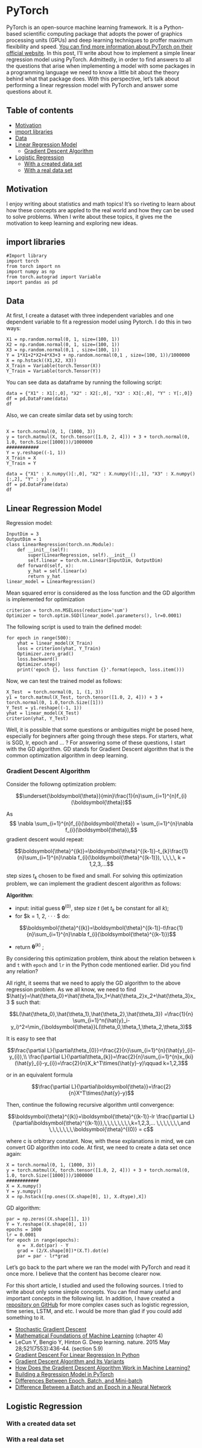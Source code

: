# PyTorch
PyTorch is an open-source machine learning framework. It is a Python-based scientific computing package that adopts the power of graphics processing units (GPUs) and deep learning techniques to proffer maximum flexibility and speed. [You can find more information about PyTorch on their official website](https://pytorch.org/). In this post, I’ll write about how to implement a simple linear regression model using PyTorch.
Admittedly, in order to find answers to all the questions that arise when implementing a model with some packages in a programming language we need to know a little bit about the theory behind what that package does. With this perspective, let’s talk about performing a linear regression model with PyTorch and answer some questions about it.
## Table of contents
* [Motivation](#Motivation)
* [import libraries](#import-libraries)
* [Data](#Data)
* [Linear Regression Model](#Linear-Regression-Model)
  * [Gradient Descent Algorithm](#Gradient-Descent-Algorithm)
* [Logistic Regression](#Logistic-Regression)
  * [With a created data set](#With-a-created-data-set)
  * [With a real data set](#With-a-real-data-set)

## Motivation
I enjoy writing about statistics and math topics! It’s so  riveting to learn about how these concepts  are appled to the real world and how they can be used to solve problems. When I write about these topics, it gives me the motivation to keep learning and exploring new ideas.
## import libraries
```
#Import library
import torch
from torch import nn
import numpy as np
from torch.autograd import Variable
import pandas as pd
```
## Data
At first, I create a dataset with three independent variables and one dependent variable to fit a regression model using Pytorch. I do this in two ways:
```
X1 = np.random.normal(0, 1, size=(100, 1)) 
X2 = np.random.normal(0, 1, size=(100, 1)) 
X3 = np.random.normal(0,1 , size=(100, 1)) 
Y = 1*X1+2*X2+4*X3+3 + np.random.normal(0,1 , size=(100, 1))/1000000
X = np.hstack((X1,X2, X3))
X_Train = Variable(torch.Tensor(X))
Y_Train = Variable(torch.Tensor(Y))
```
You can see  data as dataframe by running the following script:
```
data = {"X1" : X1[:,0], "X2" : X2[:,0], "X3" : X3[:,0], "Y" : Y[:,0]}
df = pd.DataFrame(data)  
df
```
Also, we can create similar data set by using torch:
```

X = torch.normal(0, 1, (1000, 3))
y = torch.matmul(X, torch.tensor([1.0, 2, 4])) + 3 + torch.normal(0, 1.0, torch.Size([1000]))/1000000
############
Y = y.reshape((-1, 1))
X_Train = X
Y_Train = Y

data = {"X1" : X.numpy()[:,0], "X2" : X.numpy()[:,1], "X3" : X.numpy()[:,2], "Y" : y}
df = pd.DataFrame(data)  
df
```
## Linear Regression Model
Regression model:
```
InputDim = 3
OutputDim = 1
class LinearRegression(torch.nn.Module):
    def __init__(self): 
        super(LinearRegression, self).__init__() 
        self.linear = torch.nn.Linear(InputDim, OutputDim)  
    def forward(self, x): 
        y_hat = self.linear(x) 
        return y_hat 
linear_model = LinearRegression()
```
Mean squared error is considered as the loss function and the GD algorithm is implemented for optimization
```
criterion = torch.nn.MSELoss(reduction='sum')
Optimizer = torch.optim.SGD(linear_model.parameters(), lr=0.0001)
```
The following script is used to train the defined model:
```
for epoch in range(500): 
    yhat = linear_model(X_Train)
    loss = criterion(yhat, Y_Train) 
    Optimizer.zero_grad() 
    loss.backward() 
    Optimizer.step() 
    print('epoch {}, loss function {}'.format(epoch, loss.item()))
```
Now, we can test the trained model as follows:
```
X_Test  = torch.normal(0, 1, (1, 3))
y1 = torch.matmul(X_Test, torch.tensor([1.0, 2, 4])) + 3 + torch.normal(0, 1.0,torch.Size([1]))
Y_Test = y1.reshape((-1, 1))
yhat = linear_model(X_Test)
criterion(yhat, Y_Test)
```
Well, it is possible that some questions or ambiguities might be posed here, especially for beginners after going through these steps. For starters, what is SGD, lr, epoch and ... ? For answering some of these questions, I start with the GD algorithm. GD stands for Gradient Descent algorithm that is the common optimization algorithm in deep learning.
 ### Gradient Descent Algorithm
 Consider the followng optimization problem:
 ```math
 \underset{\boldsymbol{\theta}}{min}\frac{1}{n}\sum_{i=1}^{n}f_{i}(\boldsymbol{\theta})
 ```
 As $$ \nabla \sum_{i=1}^{n}f_{i}(\boldsymbol{\theta}) = \sum_{i=1}^{n}\nabla f_{i}(\boldsymbol{\theta}),$$  gradient descent would repeat:
```math
\boldsymbol{\theta}^{(k)}=\boldsymbol{\theta}^{(k-1)}-t_{k}\frac{1}{n}\sum_{i=1}^{n}\nabla f_{i}(\boldsymbol{\theta}^{(k-1)}), \,\,\,\, k = 1,2,3,...
```
step sizes $t_k$ chosen to be fixed and small. For solving this optimization problem, we can implement the gradient descent algorithm as follows:

 **Algorithm**:
*  input: initial guess $\boldsymbol{\theta}^{(0)}$, step size $t$ (let $t_k$ be constant for all $k$);
* for $k =  1, 2, · · · $ do: 
```math
\boldsymbol{\theta}^{(k)}=\boldsymbol{\theta}^{(k-1)}-t\frac{1}{n}\sum_{i=1}^{n}\nabla f_{i}(\boldsymbol{\theta}^{(k-1)})
```

* return $\boldsymbol{\theta}^{(k)}$ ;

By considering this optimization problem, think about the relation between ```k``` and ```t``` with ```epoch``` and ```lr``` in the Python code mentioned earlier. Did you find any relation?

All right, it seems that we need to apply the GD algorithm to the above regression problem. As we all know, we need to find $\hat{y}=\hat{\theta_0}+\hat{\theta_1}x_1+\hat{\theta_2}x_2+\hat{\theta_3}x_3 $ such that:
```math
L(\hat{\theta_0},\hat{\theta_1},\hat{\theta_2},\hat{\theta_3}) =\frac{1}{n} \sum_{i=1}^n(\hat{y}_i-y_i)^2=\min_{\boldsymbol{\theta}}L(\theta_0,\theta_1,\theta_2,\theta_3)
``` 
 It is easy to see that
```math
\frac{\partial L}{\partial\theta_{0}}=\frac{2}{n}\sum_{i=1}^{n}(\hat{y}_{i}-y_{i}),\\
\frac{\partial L}{\partial\theta_{k}}=\frac{2}{n}\sum_{i=1}^{n}x_{ki}(\hat{y}_{i}-y_{i})=\frac{2}{n}X_k^T\times(\hat{y}-y)\qquad k=1,2,3
```
or in an equivalent formula
```math
\frac{\partial L}{\partial\boldsymbol{\theta}}=\frac{2}{n}X^T\times(\hat{y}-y)
```
Then, continue the following recursive algorithm until convergence:
```math
\boldsymbol{\theta}^{(k)}=\boldsymbol{\theta}^{(k-1)}-lr \frac{\partial L}{\partial\boldsymbol{\theta}^{(k-1)}},\,\,\,\,\,\,\,\,k=1,2,3,... \,\,\,\,\,\,\,and \,\,\,\,\,\,\,\boldsymbol{\theta}^{(0)} = c
```
where c is orbitrary constant.
Now, with these explanations in mind, we can convert GD algorithm into code. At first, we need to create a data set once again:


```
X = torch.normal(0, 1, (1000, 3))
y = torch.matmul(X, torch.tensor([1.0, 2, 4])) + 3 + torch.normal(0, 1.0, torch.Size([1000]))/1000000
############
X = X.numpy()
Y = y.numpy()
X = np.hstack([np.ones((X.shape[0], 1), X.dtype),X])
```
GD algorithm:
```
par = np.zeros((X.shape[1], 1))
Y = Y.reshape((X.shape[0], 1))
epochs = 1000
lr = 0.0001
for epoch in range(epochs):
    e =  X.dot(par) - Y
    grad = (2/X.shape[0])*(X.T).dot(e)
    par = par - lr*grad
```
Let’s go back to the part where we ran the model with PyTorch and read it once more. I believe that the content has become clearer now.

For this short article, I studied and used the following sources. I tried to write about only some simple concepts. You can find many useful and important concepts in the following list. In addition, I have created a [repository on GitHub](https://github.com/Xaleed/Pytorch) for more complex cases such as logistic regression, time series, LSTM, and etc. I would be more than glad if you could add something to it.

* [Stochastic Gradient Descent](https://www.stat.cmu.edu/~ryantibs/convexopt/lectures/stochastic-gd.pdf)
* [Mathematical Foundations of Machine Learning](https://skim.math.msstate.edu/LectureNotes/Machine_Learning_Lecture.pdf) (chapter 4)
* LeCun Y, Bengio Y, Hinton G. Deep learning. nature. 2015 May 28;521(7553):436-44. (section 5.9)
* [Gradient Descent For Linear Regression In Python](https://matgomes.com/gradient-descent-for-linear-regression-in-python/)
* [Gradient Descent Algorithm and Its Variants](https://towardsdatascience.com/gradient-descent-algorithm-and-its-variants-10f652806a3)
* [How Does the Gradient Descent Algorithm Work in Machine Learning?](https://www.analyticsvidhya.com/blog/2020/10/how-does-the-gradient-descent-algorithm-work-in-machine-learning/)
* [Building a Regression Model in PyTorch](https://machinelearningmastery.com/building-a-regression-model-in-pytorch/)
* [Differences Between Epoch, Batch, and Mini-batch](https://www.baeldung.com/cs/epoch-vs-batch-vs-mini-batch)
* [Difference Between a Batch and an Epoch in a Neural Network](https://machinelearningmastery.com/difference-between-a-batch-and-an-epoch/)
 ## Logistic Regression
  ### With a created data set
  ### With a real data set
  
